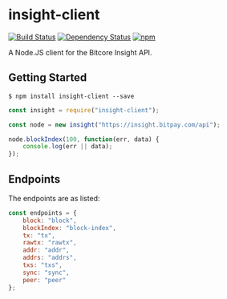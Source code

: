 # insight-client
[![Build Status](https://travis-ci.org/montyanderson/insight-client.svg?branch=master)](https://travis-ci.org/montyanderson/insight-client)
[![Dependency Status](https://david-dm.org/montyanderson/insight-client.svg)](https://david-dm.org/montyanderson/insight-client)
[![npm](https://img.shields.io/npm/v/insight-client.svg)](https://www.npmjs.com/package/insight-client)

A Node.JS client for the Bitcore Insight API.

## Getting Started

```
$ npm install insight-client --save
```

``` javascript
const insight = require("insight-client");

const node = new insight("https://insight.bitpay.com/api");

node.blockIndex(100, function(err, data) {
    console.log(err || data);
});

```

## Endpoints

The endpoints are as listed:

``` javascript
const endpoints = {
    block: "block",
    blockIndex: "block-index",
    tx: "tx",
    rawtx: "rawtx",
    addr: "addr",
    addrs: "addrs",
    txs: "txs",
    sync: "sync",
    peer: "peer"
};
```
